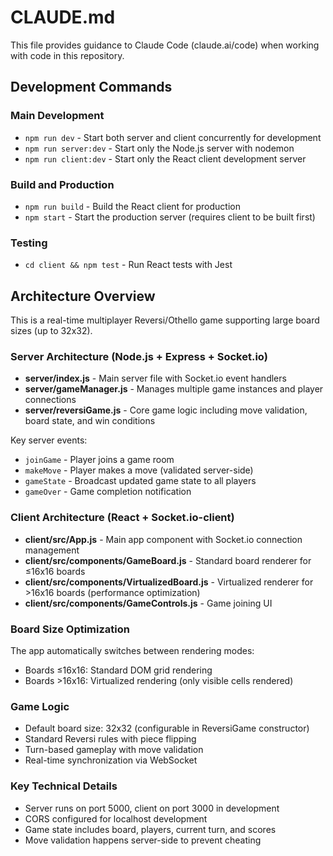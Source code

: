 # CLAUDE.md

This file provides guidance to Claude Code (claude.ai/code) when working with code in this repository.

## Development Commands

### Main Development
- `npm run dev` - Start both server and client concurrently for development
- `npm run server:dev` - Start only the Node.js server with nodemon
- `npm run client:dev` - Start only the React client development server

### Build and Production
- `npm run build` - Build the React client for production
- `npm start` - Start the production server (requires client to be built first)

### Testing
- `cd client && npm test` - Run React tests with Jest

## Architecture Overview

This is a real-time multiplayer Reversi/Othello game supporting large board sizes (up to 32x32).

### Server Architecture (Node.js + Express + Socket.io)
- **server/index.js** - Main server file with Socket.io event handlers
- **server/gameManager.js** - Manages multiple game instances and player connections
- **server/reversiGame.js** - Core game logic including move validation, board state, and win conditions

Key server events:
- `joinGame` - Player joins a game room
- `makeMove` - Player makes a move (validated server-side)
- `gameState` - Broadcast updated game state to all players
- `gameOver` - Game completion notification

### Client Architecture (React + Socket.io-client)
- **client/src/App.js** - Main app component with Socket.io connection management
- **client/src/components/GameBoard.js** - Standard board renderer for ≤16x16 boards
- **client/src/components/VirtualizedBoard.js** - Virtualized renderer for >16x16 boards (performance optimization)
- **client/src/components/GameControls.js** - Game joining UI

### Board Size Optimization
The app automatically switches between rendering modes:
- Boards ≤16x16: Standard DOM grid rendering
- Boards >16x16: Virtualized rendering (only visible cells rendered)

### Game Logic
- Default board size: 32x32 (configurable in ReversiGame constructor)
- Standard Reversi rules with piece flipping
- Turn-based gameplay with move validation
- Real-time synchronization via WebSocket

### Key Technical Details
- Server runs on port 5000, client on port 3000 in development
- CORS configured for localhost development
- Game state includes board, players, current turn, and scores
- Move validation happens server-side to prevent cheating